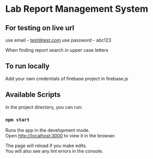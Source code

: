 # Lab Report Management System
## For testing on live url 
use email - test@test.com
use password - abc123

When finding report search in upper case letters

## To run locally

Add your own credentials of firebase project in firebase.js

## Available Scripts

In the project directory, you can run:

### `npm start`

Runs the app in the development mode.\
Open [http://localhost:3000](http://localhost:3000) to view it in the browser.

The page will reload if you make edits.\
You will also see any lint errors in the console.
